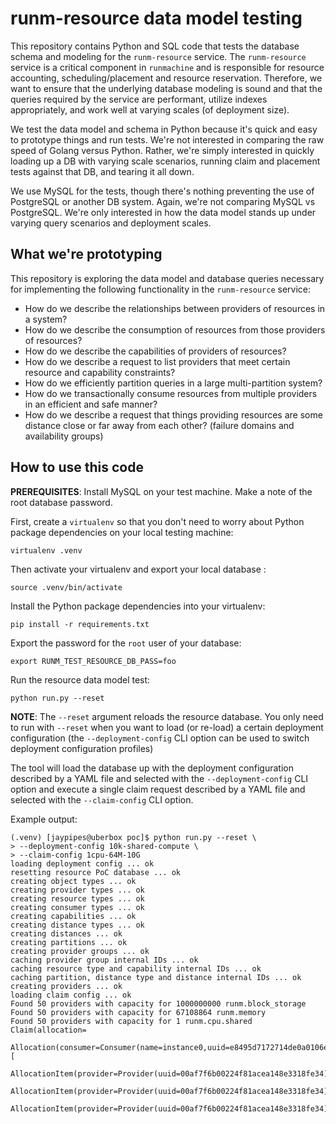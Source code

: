 # runm-resource data model testing

This repository contains Python and SQL code that tests the database schema and
modeling for the `runm-resource` service. The `runm-resource` service is a
critical component in `runmachine` and is responsible for resource accounting,
scheduling/placement and resource reservation. Therefore, we want to ensure
that the underlying database modeling is sound and that the queries required by
the service are performant, utilize indexes appropriately, and work well at
varying scales (of deployment size).

We test the data model and schema in Python because it's quick and easy to
prototype things and run tests. We're not interested in comparing the raw speed
of Golang versus Python. Rather, we're simply interested in quickly loading up
a DB with varying scale scenarios, running claim and placement tests against
that DB, and tearing it all down.

We use MySQL for the tests, though there's nothing preventing the use of
PostgreSQL or another DB system. Again, we're not comparing MySQL vs
PostgreSQL. We're only interested in how the data model stands up under varying
query scenarios and deployment scales.

## What we're prototyping

This repository is exploring the data model and database queries necessary for
implementing the following functionality in the `runm-resource` service:

* How do we describe the relationships between providers of resources in a
  system?
* How do we describe the consumption of resources from those providers of
  resources?
* How do we describe the capabilities of providers of resources?
* How do we describe a request to list providers that meet certain resource and
  capability constraints?
* How do we efficiently partition queries in a large multi-partition system?
* How do we transactionally consume resources from multiple providers in an
  efficient and safe manner?
* How do we describe a request that things providing resources are some
  distance close or far away from each other? (failure domains and availability
  groups)

## How to use this code

**PREREQUISITES**: Install MySQL on your test machine. Make a note of the root
database password.

First, create a `virtualenv` so that you don't need to worry about Python
package dependencies on your local testing machine:

```
virtualenv .venv
```

Then activate your virtualenv and export your local database :

```
source .venv/bin/activate
```

Install the Python package dependencies into your virtualenv:

```
pip install -r requirements.txt
```

Export the password for the `root` user of your database:

```
export RUNM_TEST_RESOURCE_DB_PASS=foo
```

Run the resource data model test:

```
python run.py --reset
```

**NOTE**: The `--reset` argument reloads the resource database. You only need
to run with `--reset` when you want to load (or re-load) a certain deployment
configuration (the `--deployment-config` CLI option can be used to switch
deployment configuration profiles)

The tool will load the database up with the deployment configuration described
by a YAML file and selected with the `--deployment-config` CLI option and
execute a single claim request described by a YAML file and selected with the
`--claim-config` CLI option.

Example output:

```
(.venv) [jaypipes@uberbox poc]$ python run.py --reset \
> --deployment-config 10k-shared-compute \
> --claim-config 1cpu-64M-10G
loading deployment config ... ok
resetting resource PoC database ... ok
creating object types ... ok
creating provider types ... ok
creating resource types ... ok
creating consumer types ... ok
creating capabilities ... ok
creating distance types ... ok
creating distances ... ok
creating partitions ... ok
creating provider groups ... ok
caching provider group internal IDs ... ok
caching resource type and capability internal IDs ... ok
caching partition, distance type and distance internal IDs ... ok
creating providers ... ok
loading claim config ... ok
Found 50 providers with capacity for 1000000000 runm.block_storage
Found 50 providers with capacity for 67108864 runm.memory
Found 50 providers with capacity for 1 runm.cpu.shared
Claim(allocation=
    Allocation(consumer=Consumer(name=instance0,uuid=e8495d7172714de0a0106e6a4c4927f7),claim_time=1540490434,release_time=9223372036854775807,items=[
        AllocationItem(provider=Provider(uuid=00af7f6b00224f81acea148e3318fe34),resource_type=runm.block_storage,used=1000000000),
        AllocationItem(provider=Provider(uuid=00af7f6b00224f81acea148e3318fe34),resource_type=runm.memory,used=67108864),
        AllocationItem(provider=Provider(uuid=00af7f6b00224f81acea148e3318fe34),resource_type=runm.cpu.shared,used=1)]))
```
